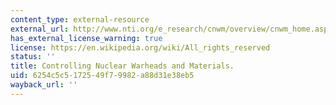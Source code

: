 ```yaml
---
content_type: external-resource
external_url: http://www.nti.org/e_research/cnwm/overview/cnwm_home.asp
has_external_license_warning: true
license: https://en.wikipedia.org/wiki/All_rights_reserved
status: ''
title: Controlling Nuclear Warheads and Materials.
uid: 6254c5c5-1725-49f7-9982-a88d31e38eb5
wayback_url: ''
---
```

